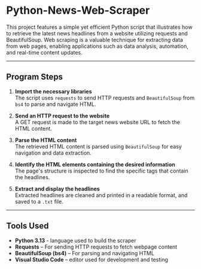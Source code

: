 # Python-News-Web-Scraper

This project features a simple yet efficient Python script that illustrates how to retrieve the latest news headlines from a website utilizing requests and BeautifulSoup. Web scraping is a valuable technique for extracting data from web pages, enabling applications such as data analysis, automation, and real-time content updates.

---

## Program Steps

1. **Import the necessary libraries**  
   The script uses `requests` to send HTTP requests and `BeautifulSoup` from `bs4` to parse and navigate HTML.

2. **Send an HTTP request to the website**  
   A GET request is made to the target news website URL to fetch the HTML content.

3. **Parse the HTML content**  
   The retrieved HTML content is parsed using `BeautifulSoup` for easy navigation and data extraction.

4. **Identify the HTML elements containing the desired information**  
   The page's structure is inspected to find the specific tags that contain the headlines.

5. **Extract and display the headlines**  
   Extracted headlines are cleaned and printed in a readable format, and saved to a `.txt` file.


---

##  Tools Used

- **Python 3.13** - language used to build the scraper
- **Requests** – For sending HTTP requests to fetch webpage content
- **BeautifulSoup (bs4)** – For parsing and navigating HTML
- **Visual Studio Code** – editor used for development and testing
